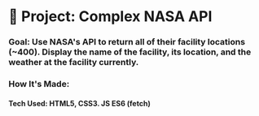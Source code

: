 # 🚀 Project: Complex NASA API

### Goal: Use NASA's API to return all of their facility locations (~400). Display the name of the facility, its location, and the weather at the facility currently. 

### How It's Made:
#### Tech Used: HTML5, CSS3. JS ES6 (fetch)
